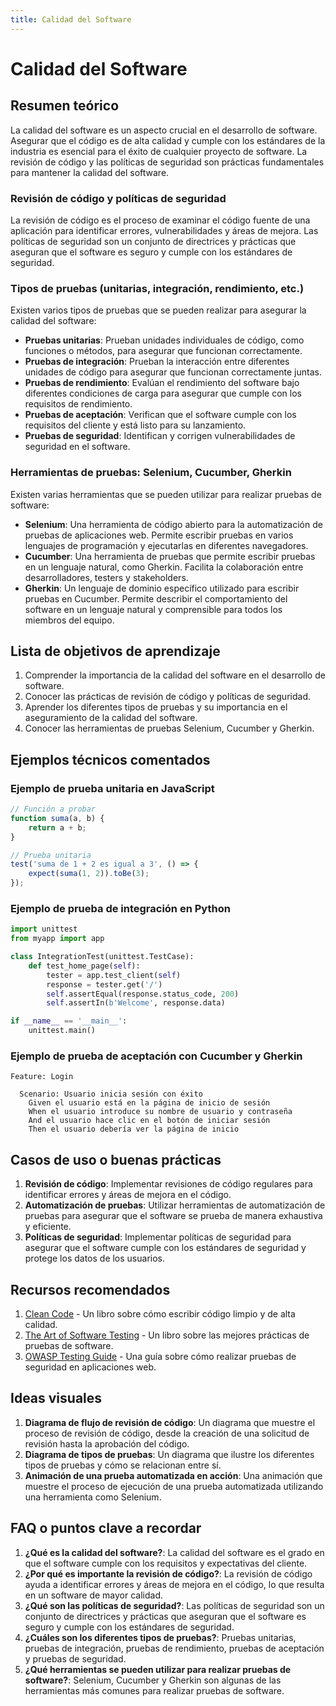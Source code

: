 ```yaml
---
title: Calidad del Software
---
```


# Calidad del Software

## Resumen teórico

La calidad del software es un aspecto crucial en el desarrollo de software. Asegurar que el código es de alta calidad y cumple con los estándares de la industria es esencial para el éxito de cualquier proyecto de software. La revisión de código y las políticas de seguridad son prácticas fundamentales para mantener la calidad del software.

### Revisión de código y políticas de seguridad

La revisión de código es el proceso de examinar el código fuente de una aplicación para identificar errores, vulnerabilidades y áreas de mejora. Las políticas de seguridad son un conjunto de directrices y prácticas que aseguran que el software es seguro y cumple con los estándares de seguridad.

### Tipos de pruebas (unitarias, integración, rendimiento, etc.)

Existen varios tipos de pruebas que se pueden realizar para asegurar la calidad del software:

- **Pruebas unitarias**: Prueban unidades individuales de código, como funciones o métodos, para asegurar que funcionan correctamente.
- **Pruebas de integración**: Prueban la interacción entre diferentes unidades de código para asegurar que funcionan correctamente juntas.
- **Pruebas de rendimiento**: Evalúan el rendimiento del software bajo diferentes condiciones de carga para asegurar que cumple con los requisitos de rendimiento.
- **Pruebas de aceptación**: Verifican que el software cumple con los requisitos del cliente y está listo para su lanzamiento.
- **Pruebas de seguridad**: Identifican y corrigen vulnerabilidades de seguridad en el software.

### Herramientas de pruebas: Selenium, Cucumber, Gherkin

Existen varias herramientas que se pueden utilizar para realizar pruebas de software:

- **Selenium**: Una herramienta de código abierto para la automatización de pruebas de aplicaciones web. Permite escribir pruebas en varios lenguajes de programación y ejecutarlas en diferentes navegadores.
- **Cucumber**: Una herramienta de pruebas que permite escribir pruebas en un lenguaje natural, como Gherkin. Facilita la colaboración entre desarrolladores, testers y stakeholders.
- **Gherkin**: Un lenguaje de dominio específico utilizado para escribir pruebas en Cucumber. Permite describir el comportamiento del software en un lenguaje natural y comprensible para todos los miembros del equipo.

## Lista de objetivos de aprendizaje

1. Comprender la importancia de la calidad del software en el desarrollo de software.
2. Conocer las prácticas de revisión de código y políticas de seguridad.
3. Aprender los diferentes tipos de pruebas y su importancia en el aseguramiento de la calidad del software.
4. Conocer las herramientas de pruebas Selenium, Cucumber y Gherkin.

## Ejemplos técnicos comentados

### Ejemplo de prueba unitaria en JavaScript

```javascript
// Función a probar
function suma(a, b) {
    return a + b;
}

// Prueba unitaria
test('suma de 1 + 2 es igual a 3', () => {
    expect(suma(1, 2)).toBe(3);
});
```

### Ejemplo de prueba de integración en Python

```python
import unittest
from myapp import app

class IntegrationTest(unittest.TestCase):
    def test_home_page(self):
        tester = app.test_client(self)
        response = tester.get('/')
        self.assertEqual(response.status_code, 200)
        self.assertIn(b'Welcome', response.data)

if __name__ == '__main__':
    unittest.main()
```

### Ejemplo de prueba de aceptación con Cucumber y Gherkin

```gherkin
Feature: Login

  Scenario: Usuario inicia sesión con éxito
    Given el usuario está en la página de inicio de sesión
    When el usuario introduce su nombre de usuario y contraseña
    And el usuario hace clic en el botón de iniciar sesión
    Then el usuario debería ver la página de inicio
```

## Casos de uso o buenas prácticas

1. **Revisión de código**: Implementar revisiones de código regulares para identificar errores y áreas de mejora en el código.
2. **Automatización de pruebas**: Utilizar herramientas de automatización de pruebas para asegurar que el software se prueba de manera exhaustiva y eficiente.
3. **Políticas de seguridad**: Implementar políticas de seguridad para asegurar que el software cumple con los estándares de seguridad y protege los datos de los usuarios.

## Recursos recomendados

1. [Clean Code](https://www.amazon.com/Clean-Code-Handbook-Software-Craftsmanship/dp/0132350882) - Un libro sobre cómo escribir código limpio y de alta calidad.
2. [The Art of Software Testing](https://www.amazon.com/Art-Software-Testing-Glenford-Myers/dp/1118031962) - Un libro sobre las mejores prácticas de pruebas de software.
3. [OWASP Testing Guide](https://owasp.org/www-project-web-security-testing-guide/) - Una guía sobre cómo realizar pruebas de seguridad en aplicaciones web.

## Ideas visuales

1. **Diagrama de flujo de revisión de código**: Un diagrama que muestre el proceso de revisión de código, desde la creación de una solicitud de revisión hasta la aprobación del código.
2. **Diagrama de tipos de pruebas**: Un diagrama que ilustre los diferentes tipos de pruebas y cómo se relacionan entre sí.
3. **Animación de una prueba automatizada en acción**: Una animación que muestre el proceso de ejecución de una prueba automatizada utilizando una herramienta como Selenium.

## FAQ o puntos clave a recordar

1. **¿Qué es la calidad del software?**: La calidad del software es el grado en que el software cumple con los requisitos y expectativas del cliente.
2. **¿Por qué es importante la revisión de código?**: La revisión de código ayuda a identificar errores y áreas de mejora en el código, lo que resulta en un software de mayor calidad.
3. **¿Qué son las políticas de seguridad?**: Las políticas de seguridad son un conjunto de directrices y prácticas que aseguran que el software es seguro y cumple con los estándares de seguridad.
4. **¿Cuáles son los diferentes tipos de pruebas?**: Pruebas unitarias, pruebas de integración, pruebas de rendimiento, pruebas de aceptación y pruebas de seguridad.
5. **¿Qué herramientas se pueden utilizar para realizar pruebas de software?**: Selenium, Cucumber y Gherkin son algunas de las herramientas más comunes para realizar pruebas de software.
